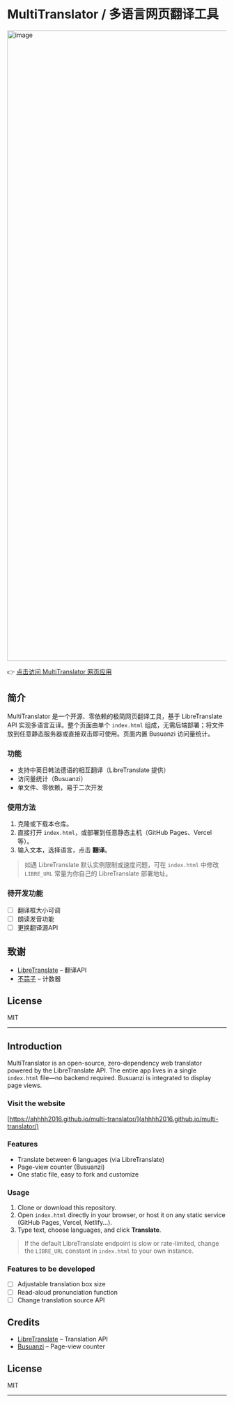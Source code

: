 # MultiTranslator / 多语言网页翻译工具

<img width="3002" height="1444" alt="image" src="https://github.com/user-attachments/assets/c77c0059-d81f-4fb4-aa6e-5fac25007e9f" />


👉 [点击访问 MultiTranslator 网页应用](https://ahhhh2016.github.io/multi-translator/)

## 简介
MultiTranslator 是一个开源、零依赖的极简网页翻译工具，基于 LibreTranslate API 实现多语言互译。整个页面由单个 `index.html` 组成，无需后端部署；将文件放到任意静态服务器或直接双击即可使用。页面内置 Busuanzi 访问量统计。

### 功能
- 支持中英日韩法德语的相互翻译（LibreTranslate 提供）
- 访问量统计（Busuanzi）
- 单文件、零依赖，易于二次开发

### 使用方法
1. 克隆或下载本仓库。
2. 直接打开 `index.html`，或部署到任意静态主机（GitHub Pages、Vercel 等）。
3. 输入文本，选择语言，点击 **翻译**。

> 如遇 LibreTranslate 默认实例限制或速度问题，可在 `index.html` 中修改 `LIBRE_URL` 常量为你自己的 LibreTranslate 部署地址。

### 待开发功能
- [ ] 翻译框大小可调
- [ ] 朗读发音功能
- [ ] 更换翻译源API

## 致谢
- [LibreTranslate](https://libretranslate.com/) – 翻译API
- [不蒜子](https://busuanzi.ibruce.info/) – 计数器

## License
MIT 

---

## Introduction
MultiTranslator is an open-source, zero-dependency web translator powered by the LibreTranslate API. The entire app lives in a single `index.html` file—no backend required. Busuanzi is integrated to display page views.

### Visit the website
[https://ahhhh2016.github.io/multi-translator/](ahhhh2016.github.io/multi-translator/)

### Features
- Translate between 6 languages (via LibreTranslate)
- Page-view counter (Busuanzi)
- One static file, easy to fork and customize

### Usage
1. Clone or download this repository.
2. Open `index.html` directly in your browser, or host it on any static service (GitHub Pages, Vercel, Netlify…).
3. Type text, choose languages, and click **Translate**.

> If the default LibreTranslate endpoint is slow or rate-limited, change the `LIBRE_URL` constant in `index.html` to your own instance.

### Features to be developed
- [ ] Adjustable translation box size
- [ ] Read-aloud pronunciation function
- [ ] Change translation source API

## Credits
- [LibreTranslate](https://libretranslate.com/) – Translation API
- [Busuanzi](https://busuanzi.ibruce.info/) – Page-view counter

## License
MIT 

---
